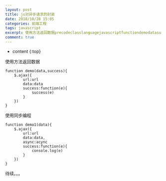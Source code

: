 ```yaml
---
layout: post
title: js对异步请求的封装
date: 2018/10/28 15:05
categories: 前端工程
tags: javascript
excerpt: 使用方法返回数据precodeclasslanguagejavascriptfunctiondemodatasuccessajaxurlurldatadatasuccessfunctionesuccessecodepre使用同步编程precodeclasslanguagejavascriptfunctiondemo1dataajaxurlurldatadataasyncacyncsuccessfu
comment: true
---
```


* content
{:top}

使用方法返回数据

    
    
    function demo(data,success){
        $.ajax({
            url:url
            data:data
            success:function(e){
                success(e)
            }
        })
    }
    

使用同步编程

    
    
    function demo1(data){
        $.ajax({
            url:url
            data:data,
            async:acync
            success:function(e){
                console.log(e)
            }
        })
    }
    

待续。。。


    